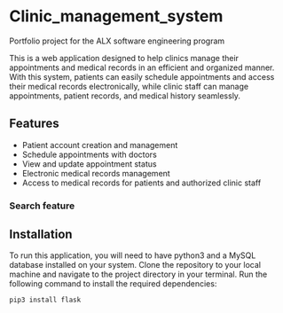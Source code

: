 # Clinic_management_system
Portfolio project for the ALX software engineering program

This is a web application designed to help clinics manage their appointments and medical records in an efficient and organized manner. With this system, patients can easily schedule appointments and access their medical records electronically, while clinic staff can manage appointments, patient records, and medical history seamlessly.

## Features
* Patient account creation and management
* Schedule appointments with doctors
* View and update appointment status
* Electronic medical records management
* Access to medical records for patients and authorized clinic staff
### Search feature

## Installation
To run this application, you will need to have python3 and a MySQL database installed on your system. Clone the repository to your local machine and navigate to the project directory in your terminal. Run the following command to install the required dependencies:

```python3
pip3 install flask

```
